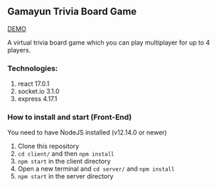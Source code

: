 ## Gamayun Trivia Board Game

[DEMO](https://gamayun-trivia-boardgame.herokuapp.com)

A virtual trivia board game which you can play multiplayer for up to 4 players. 

### Technologies:

1. react 17.0.1
2. socket.io 3.1.0
3. express 4.17.1

### How to install and start (Front-End)

You need to have NodeJS installed (v12.14.0 or newer)

1. Clone this repository
2. `cd client/` and then `npm install`
3. `npm start` in the client directory
4. Open a new terminal and `cd server/` and `npm install`
5. `npm start` in the server directory
